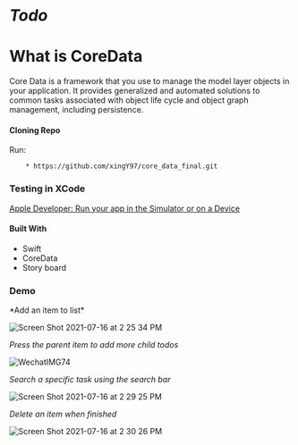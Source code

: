 # *Todo*

 # **What is CoreData** 
  Core Data is a framework that you use to manage the model layer objects in your application. It provides generalized and automated solutions to common tasks associated with object life cycle and object graph management, including persistence.



<h4>Cloning Repo</h4>
Run:

```xcode
    * https://github.com/xingY97/core_data_final.git
```

<h3>Testing in XCode</h3>

[Apple Developer: Run your app in the Simulator or on a Device](https://developer.apple.com/documentation/xcode/running_your_app_in_the_simulator_or_on_a_device)

<h4>Built With</h4>

* Swift
* CoreData
* Story board

<h3>Demo</h3>
*Add an item to list*

![Screen Shot 2021-07-16 at 2 25 34 PM](https://user-images.githubusercontent.com/45300300/125992528-1f401129-c896-403f-9b4d-c149f812f9b1.png)

*Press the parent item to add more child todos*

![WechatIMG74](https://user-images.githubusercontent.com/45300300/125992862-4cd89442-3ee9-4655-a589-0d1d8abd44c7.png)

*Search a specific task using the search bar*

![Screen Shot 2021-07-16 at 2 29 25 PM](https://user-images.githubusercontent.com/45300300/125993003-539cca83-c4a9-4d56-850f-30e79a859de3.png)

*Delete an item when finished*

![Screen Shot 2021-07-16 at 2 30 26 PM](https://user-images.githubusercontent.com/45300300/125993096-871f48f2-7a9f-474a-8316-8cb8a0055959.png)

